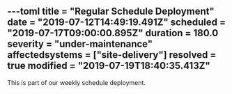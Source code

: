 ---toml
title = "Regular Schedule Deployment"
date = "2019-07-12T14:49:19.491Z"
scheduled = "2019-07-17T09:00:00.895Z"
duration = 180.0
severity = "under-maintenance"
affectedsystems = ["site-delivery"]
resolved = true
modified = "2019-07-19T18:40:35.413Z"
---
This is part of our weekly schedule deployment.

<!--- language code: en -->
